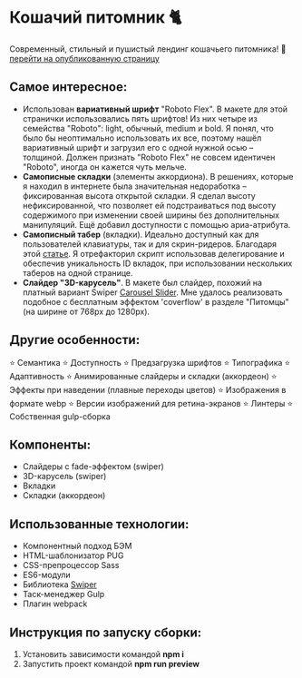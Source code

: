# Кошачий питомник 🐈
Современный, стильный и пушистый лендинг кошачьего питомника!
🐾 [перейти на опубликованную страницу](https://umnyash.github.io/maine-coon)
## Самое интересное:
* Использован __вариативный шрифт__ "Roboto Flex". В макете для этой странички использовались пять шрифтов! Из них четыре из семейства "Roboto": light, обычный, medium и bold. Я понял, что было бы неоптимально использовать их все, поэтому нашёл вариативный шрифт и загрузил его с одной нужной осью – толщиной. Должен признать "Roboto Flex" не совсем идентичен "Roboto", иногда он кажется чуть мельче.
* __Самописные складки__ (элементы аккордиона). В решениях, которые я находил в интернете была значительная недоработка – фиксированная высота открытой складки. Я сделал высоту нефиксированной, что позволяет ей подстраиваться под высоту содержимого при изменении своей ширины без дополнительных манипуляций. Ещё добавил доступности с помощью ариа-атрибута.
* __Самописный табер__ (вкладки). Идеально доступный как для пользователей клавиатуры, так и для скрин-ридеров. Благодаря этой [статье](https://inclusive-components.design/tabbed-interfaces/). Я отрефакторил скрипт использовав делегирование и обеспечив уникальность ID вкладок, при использовании нескольких таберов на одной странице.
* __Слайдер "3D-карусель"__. В макете был слайдер, похожий на платный вариант Swiper [Carousel Slider](https://uiinitiative.com/catalog/carousel-slider). Мне удалось реализовать подобное с бесплатным эффектом 'coverflow' в разделе "Питомцы" (на ширине от 768px до 1280px).
## Другие особенности:
⭐️ Семантика
⭐️ Доступность
⭐️ Предзагрузка шрифтов
⭐️ Типографика
⭐️ Адаптивность
⭐️ Анимированные слайдеры и складки (аккордеон)
⭐️ Эффекты при наведении (плавные переходы цветов)
⭐️ Изображения в формате webp
⭐️ Версии изображений для ретина-экранов
⭐️ Линтеры
⭐️ Собственная gulp-сборка
## Компоненты:
* Слайдеры с fade-эффектом (swiper)
* 3D-карусель (swiper)
* Вкладки
* Складки (аккордеон)
## Использованные технологии:
* Компонентный подход БЭМ
* HTML-шаблонизатор PUG
* CSS-препроцессор Sass
* ES6-модули
* Библиотека [Swiper](https://swiperjs.com)
* Таск-менеджер Gulp
* Плагин webpack
## Инструкция по запуску сборки:
1. Установить зависимости командой __npm i__
2. Запустить проект командой __npm run preview__

